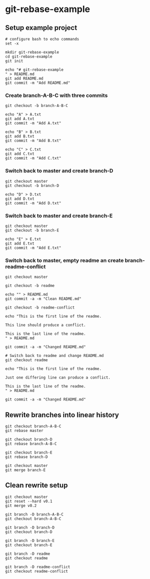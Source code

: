 # git-rebase-example

## Setup example project

    # configure bash to echo commands
    set -x
    
    mkdir git-rebase-example
    cd git-rebase-example
    git init
    
    echo "# git-rebase-example
    " > README.md
    git add README.md
    git commit -m "Add README.md"
    
### Create branch-A-B-C with three commits

    git checkout -b branch-A-B-C
    
    echo "A" > A.txt
    git add A.txt
    git commit -m "Add A.txt"
    
    echo "B" > B.txt
    git add B.txt
    git commit -m "Add B.txt"
    
    echo "C" > C.txt
    git add C.txt
    git commit -m "Add C.txt"
    
    
### Switch back to master and create branch-D

    git checkout master
    git checkout -b branch-D
    
    echo "D" > D.txt
    git add D.txt
    git commit -m "Add D.txt"
    
### Switch back to master and create branch-E
    git checkout master
    git checkout -b branch-E
    
    echo "E" > E.txt
    git add E.txt
    git commit -m "Add E.txt"
    
### Switch back to master, empty readme an create branch-readme-conflict

    git checkout master
    
    git checkout -b readme
    
    echo "" > README.md
    git commit -a -m "Clean README.md"
    
    git checkout -b readme-conflict
    
    echo "This is the first line of the readme.
    
    This line should produce a conflict.
    
    This is the last line of the readme.
    " > README.md
    
    git commit -a -m "Changed README.md"
    
    # Switch back to readme and change README.md
    git checkout readme
   
    echo "This is the first line of the readme.
    
    Just one differing line can produce a conflict.
    
    This is the last line of the readme.
    " > README.md
    
    git commit -a -m "Changed README.md"

## Rewrite branches into linear history

    git checkout branch-A-B-C
    git rebase master
    
    git checkout branch-D
    git rebase branch-A-B-C
    
    git checkout branch-E
    git rebase branch-D
    
    git checkout master
    git merge branch-E
    

## Clean rewrite setup

    git checkout master
    git reset --hard v0.1
    git merge v0.2

    git branch -D branch-A-B-C
    git checkout branch-A-B-C

    git branch -D branch-D
    git checkout branch-D
    
    git branch -D branch-E
    git checkout branch-E
    
    git branch -D readme
    git checkout readme

    git branch -D readme-conflict
    git checkout readme-conflict
